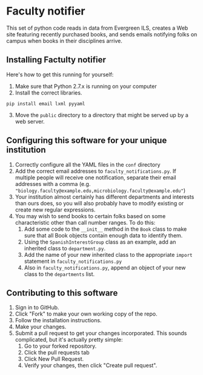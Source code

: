 # Faculty notifier

This set of python code reads in data from Evergreen ILS, creates a Web site featuring recently purchased books, and sends emails notifying folks on campus when books in their disciplines arrive.

## Installing Factulty notifier

Here's how to get this running for yourself:

1. Make sure that Python 2.7.x is running on your computer
2. Install the correct libraries.
```
pip install email lxml pyyaml
````
3. Move the `public` directory to a directory that might be served up by a web server.

## Configuring this software for your unique institution

1. Correctly configure all the YAML files in the `conf` directory
2. Add the correct email addresses to `faculty_notifications.py`. If multiple people will receive one notification, separate their email addresses with a comma (e.g. `"biology.faculty@example.edu,microbiology.faculty@example.edu"`)
3. Your institution almost certainly has different departments and interests than ours does, so you will also probably have to modify existing or create new regular expressions.
4. You may wish to send books to certain folks based on some characteristic other than call number ranges.  To do this:
    1. Add some code to the `__init__` method in the `Book` class to make sure that all Book objects contain enough data to identify them.  
    2. Using the `SpanishInterestGroup` class as an example, add an inherited class to `department.py`.
    3. Add the name of your new inherited class to the appropriate `import` statement in `faculty_notifications.py`
    4. Also in `faculty_notifications.py`, append an object of your new class to the `departments` list.

## Contributing to this software

1. Sign in to GitHub.
2. Click "Fork" to make your own working copy of the repo.
3. Follow the installation instructions.
4. Make your changes.
5. Submit a pull request to get your changes incorporated. This sounds complicated, but it's actually pretty simple:
    1. Go to your forked repository.
    2. Click the pull requests tab
    3. Click New Pull Request.
    4. Verify your changes, then click "Create pull request".

